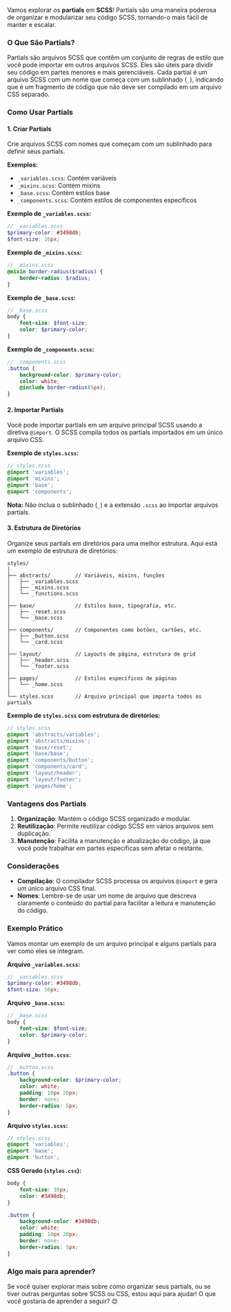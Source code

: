 Vamos explorar os **partials** em **SCSS**! Partials são uma maneira poderosa de organizar e modularizar seu código SCSS, tornando-o mais fácil de manter e escalar. 

### O Que São Partials?

Partials são arquivos SCSS que contêm um conjunto de regras de estilo que você pode importar em outros arquivos SCSS. Eles são úteis para dividir seu código em partes menores e mais gerenciáveis. Cada partial é um arquivo SCSS com um nome que começa com um sublinhado (`_`), indicando que é um fragmento de código que não deve ser compilado em um arquivo CSS separado.

### Como Usar Partials

#### 1. **Criar Partials**

Crie arquivos SCSS com nomes que começam com um sublinhado para definir seus partials.

**Exemplos:**

- `_variables.scss`: Contém variáveis
- `_mixins.scss`: Contém mixins
- `_base.scss`: Contém estilos base
- `_components.scss`: Contém estilos de componentes específicos

**Exemplo de `_variables.scss`:**

```scss
// _variables.scss
$primary-color: #3498db;
$font-size: 16px;
```

**Exemplo de `_mixins.scss`:**

```scss
// _mixins.scss
@mixin border-radius($radius) {
    border-radius: $radius;
}
```

**Exemplo de `_base.scss`:**

```scss
// _base.scss
body {
    font-size: $font-size;
    color: $primary-color;
}
```

**Exemplo de `_components.scss`:**

```scss
// _components.scss
.button {
    background-color: $primary-color;
    color: white;
    @include border-radius(5px);
}
```

#### 2. **Importar Partials**

Você pode importar partials em um arquivo principal SCSS usando a diretiva `@import`. O SCSS compila todos os partials importados em um único arquivo CSS.

**Exemplo de `styles.scss`:**

```scss
// styles.scss
@import 'variables';
@import 'mixins';
@import 'base';
@import 'components';
```

**Nota:** Não inclua o sublinhado (`_`) e a extensão `.scss` ao importar arquivos partials.

#### 3. **Estrutura de Diretórios**

Organize seus partials em diretórios para uma melhor estrutura. Aqui está um exemplo de estrutura de diretórios:

```
styles/
│
├── abstracts/        // Variáveis, mixins, funções
│   ├── _variables.scss
│   ├── _mixins.scss
│   └── _functions.scss
│
├── base/             // Estilos base, tipografia, etc.
│   ├── _reset.scss
│   └── _base.scss
│
├── components/       // Componentes como botões, cartões, etc.
│   ├── _button.scss
│   └── _card.scss
│
├── layout/           // Layouts de página, estrutura de grid
│   ├── _header.scss
│   └── _footer.scss
│
├── pages/            // Estilos específicos de páginas
│   └── _home.scss
│
└── styles.scss       // Arquivo principal que importa todos os partials
```

**Exemplo de `styles.scss` com estrutura de diretórios:**

```scss
// styles.scss
@import 'abstracts/variables';
@import 'abstracts/mixins';
@import 'base/reset';
@import 'base/base';
@import 'components/button';
@import 'components/card';
@import 'layout/header';
@import 'layout/footer';
@import 'pages/home';
```

### Vantagens dos Partials

1. **Organização**: Mantém o código SCSS organizado e modular.
2. **Reutilização**: Permite reutilizar código SCSS em vários arquivos sem duplicação.
3. **Manutenção**: Facilita a manutenção e atualização do código, já que você pode trabalhar em partes específicas sem afetar o restante.

### Considerações

- **Compilação**: O compilador SCSS processa os arquivos `@import` e gera um único arquivo CSS final.
- **Nomes**: Lembre-se de usar um nome de arquivo que descreva claramente o conteúdo do partial para facilitar a leitura e manutenção do código.

### Exemplo Prático

Vamos montar um exemplo de um arquivo principal e alguns partials para ver como eles se integram.

**Arquivo `_variables.scss`:**

```scss
// _variables.scss
$primary-color: #3498db;
$font-size: 16px;
```

**Arquivo `_base.scss`:**

```scss
// _base.scss
body {
    font-size: $font-size;
    color: $primary-color;
}
```

**Arquivo `_button.scss`:**

```scss
// _button.scss
.button {
    background-color: $primary-color;
    color: white;
    padding: 10px 20px;
    border: none;
    border-radius: 5px;
}
```

**Arquivo `styles.scss`:**

```scss
// styles.scss
@import 'variables';
@import 'base';
@import 'button';
```

**CSS Gerado (`styles.css`):**

```css
body {
    font-size: 16px;
    color: #3498db;
}

.button {
    background-color: #3498db;
    color: white;
    padding: 10px 20px;
    border: none;
    border-radius: 5px;
}
```

### Algo mais para aprender?

Se você quiser explorar mais sobre como organizar seus partials, ou se tiver outras perguntas sobre SCSS ou CSS, estou aqui para ajudar! O que você gostaria de aprender a seguir? 😊